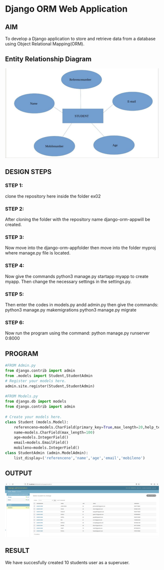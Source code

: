 # Django ORM Web Application

## AIM
To develop a Django application to store and retrieve data from a database using Object Relational Mapping(ORM).

## Entity Relationship Diagram
![](./ER%20Diagram.jpeg)
## DESIGN STEPS

### STEP 1:
clone the repository here inside the folder ex02
### STEP 2:
After cloning the folder with the repository name django-orm-appwill be created.
### STEP 3:
Now move into the django-orm-appfolder then move into the folder myproj where manage.py file is located.
### STEP 4:
Now give the commands python3 manage.py startapp myapp to create myapp. Then change the necessary settings in the settings.py. 
### STEP 5:
Then enter the codes in models.py andd admin.py then give the commands:
python3 manage.py makemigrations
python3 manage.py migrate
### STEP 6:
Now  run the program using the command: python manage.py 
runserver 0:8000


## PROGRAM
```py
#FROM Admin.py
from django.contrib import admin
from .models import Student,StudentAdmin
# Register your models here.
admin.site.register(Student,StudentAdmin)

#FROM Models.py
from django.db import models
from django.contrib import admin

# Create your models here.
class Student (models.Model):
    referenceno=models.CharField(primary_key=True,max_length=20,help_text="referenceno")
    name=models.CharField(max_length=100)
    age=models.IntegerField()
    email=models.EmailField()
    mobileno=models.IntegerField()
class StudentAdmin (admin.ModelAdmin):
    list_display=('referenceno','name','age','email','mobileno')
```


## OUTPUT
![](./adminpage.png)


## RESULT
We have succesfully created 10 students user as a superuser.
